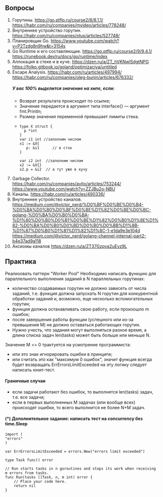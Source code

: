 ## Вопросы
1. Горутины. https://go.ptflp.ru/course2/8/8.1.1/
https://habr.com/ru/companies/mvideo/articles/778248/
2. Внутреннее устройство горутин. https://habr.com/ru/companies/otus/articles/527748/
3. Планировщик Go. https://www.youtube.com/watch?v=P2Tzdg8n9hw&t=3154s
4. Go Runtime и его составляющие. https://go.ptflp.ru/course2/9/9.4.1/ https://runebook.dev/ru/docs/go/runtime/index
5. Аллокация в стеке и в куче. https://dzen.ru/a/ZT_hVKNwlSdgtNPG https://folko.gitbook.io/goland/optimizaciya/untitled
6. Escape Analysis.  https://habr.com/ru/articles/497994/ https://habr.com/ru/companies/oleg-bunin/articles/676332/  
   ##### У вас 100% выделится значение на хипе, если:
   * Возврат результата происходит по ссылке;
   * Значение передается в аргумент типа interface{} — аргумент fmt.Println;
   * Размер значения переменной превышает лимиты стека.  
   * ```
     type X struct {
       p *int
     }
     var i1 int //заполним числом
     x1 := &X{
        p: &i1      // в стэк
     }
     
     var i2 int  //заполним числом
     x2 := &X{}
     x2.p = &i2  // а тут уже в кучу
     ```
7. Garbage Collector.  https://habr.com/ru/companies/avito/articles/753244/ https://www.youtube.com/watch?v=ZZJBu2o-NBU
8. Каналы. https://habr.com/ru/articles/490336/
9. Внутреннее устройство каналов. https://medium.com/@victor_nerd/%D0%BF%D0%BE%D0%B4-%D0%BA%D0%B0%D0%BF%D0%BE%D1%82%D0%BE%D0%BC-golang-%D0%BA%D0%B0%D0%BA-%D1%80%D0%B0%D0%B1%D0%BE%D1%82%D0%B0%D1%8E%D1%82-%D0%BA%D0%B0%D0%BD%D0%B0%D0%BB%D1%8B-%D1%87%D0%B0%D1%81%D1%82%D1%8C-1-e1da9e3e104d https://medium.com/@victor_nerd/golang-channel-internal-part2-b4e37ad9a118
10. Аксиомы каналов https://dzen.ru/a/ZT37Gzpya2uEvz9L

## Практика
Реализовать паттерн "Worker Pool"
Необходимо написать функцию для параллельного выполнения заданий в N параллельных горутинах:

* количество создаваемых горутин не должно зависеть от числа заданий, т.е. функция должна запускать N горутин для конкурентной обработки заданий и, возможно, еще несколько вспомогательных горутин;
* функция должна останавливать свою работу, если произошло m ошибок;
* после завершения работы функции (успешного или из-за превышения M) не должно оставаться работающих горутин.
* Нужно учесть, что задания могут выполняться разное время, а длина списка задач len(tasks) может быть больше или меньше N.

Значение M <= 0 трактуется на усмотрение программиста:
* или это знак игнорировать ошибки в принципе;
* или считать это как "максимум 0 ошибок", значит функция всегда будет возвращать ErrErrorsLimitExceeded
на эту логику следует написать юнит-тест.

#### Граничные случаи

* если задачи работают без ошибок, то выполнятся len(tasks) задач, т.е. все задачи;
* если в первых выполненных M задачах (или вообще всех) происходят ошибки, то всего выполнится не более N+M задач.

#### (*) Дополнительное задание: написать тест на concurrency без time.Sleep
```
import (
"errors"
)

var ErrErrorsLimitExceeded = errors.New("errors limit exceeded")

type Task func() error

// Run starts tasks in n goroutines and stops its work when receiving m errors from tasks.
func Run(tasks []Task, n, m int) error {
    // Place your code here.
    return nil
}
```